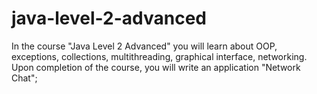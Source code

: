 # java-level-2-advanced
In the course "Java Level 2 Advanced" you will learn about OOP, exceptions, collections, multithreading, graphical interface, networking. Upon completion of the course, you will write an application "Network Chat";
